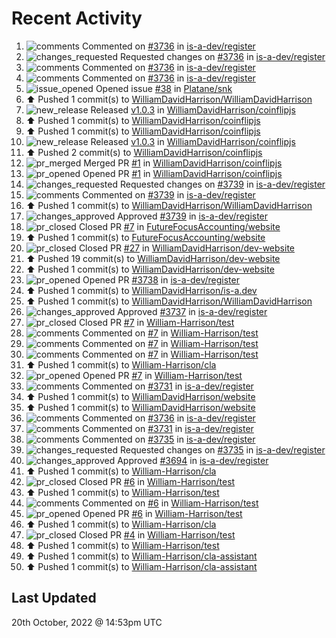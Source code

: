 # Recent Activity

<!--RECENT_ACTIVITY:start-->
1. ![comments](https://cdn.jsdelivr.net/gh/Readme-Workflows/Readme-Icons@main/icons/octicons/Comment.svg) Commented on [#3736](https://github.com/is-a-dev/register/pull/3736#discussion_r1000483007) in [is-a-dev/register](https://github.com/is-a-dev/register)
2. ![changes_requested](https://cdn.jsdelivr.net/gh/Readme-Workflows/Readme-Icons@main/icons/octicons/RequestedChanges.svg) Requested changes on [#3736](https://github.com/is-a-dev/register/pull/3736#pullrequestreview-1149035694) in [is-a-dev/register](https://github.com/is-a-dev/register)
3. ![comments](https://cdn.jsdelivr.net/gh/Readme-Workflows/Readme-Icons@main/icons/octicons/Comment.svg) Commented on [#3736](https://github.com/is-a-dev/register/pull/3736#discussion_r1000477915) in [is-a-dev/register](https://github.com/is-a-dev/register)
4. ![comments](https://cdn.jsdelivr.net/gh/Readme-Workflows/Readme-Icons@main/icons/octicons/Comment.svg) Commented on [#3736](https://github.com/is-a-dev/register/pull/3736#discussion_r1000459827) in [is-a-dev/register](https://github.com/is-a-dev/register)
5. ![issue_opened](https://cdn.jsdelivr.net/gh/Readme-Workflows/Readme-Icons@main/icons/octicons/IssueOpened.svg) Opened issue [#38](https://github.com/Platane/snk/issues/38) in [Platane/snk](https://github.com/Platane/snk)
6. ⬆️ Pushed 1 commit(s) to [WilliamDavidHarrison/WilliamDavidHarrison](https://github.com/WilliamDavidHarrison/WilliamDavidHarrison)
7. ![new_release](https://cdn.jsdelivr.net/gh/Readme-Workflows/Readme-Icons@main/icons/octicons/Release.svg) Released [v1.0.3](https://github.com/WilliamDavidHarrison/coinflipjs/releases/tag/release-1.0.3) in [WilliamDavidHarrison/coinflipjs](https://github.com/WilliamDavidHarrison/coinflipjs)
8. ⬆️ Pushed 1 commit(s) to [WilliamDavidHarrison/coinflipjs](https://github.com/WilliamDavidHarrison/coinflipjs)
9. ⬆️ Pushed 1 commit(s) to [WilliamDavidHarrison/coinflipjs](https://github.com/WilliamDavidHarrison/coinflipjs)
10. ![new_release](https://cdn.jsdelivr.net/gh/Readme-Workflows/Readme-Icons@main/icons/octicons/Release.svg) Released [v1.0.3](https://github.com/WilliamDavidHarrison/coinflipjs/releases/tag/release-1.0.3) in [WilliamDavidHarrison/coinflipjs](https://github.com/WilliamDavidHarrison/coinflipjs)
11. ⬆️ Pushed 2 commit(s) to [WilliamDavidHarrison/coinflipjs](https://github.com/WilliamDavidHarrison/coinflipjs)
12. ![pr_merged](https://cdn.jsdelivr.net/gh/Readme-Workflows/Readme-Icons@main/icons/octicons/PullRequestMerged.svg) Merged PR [#1](https://github.com/WilliamDavidHarrison/coinflipjs/pull/1) in [WilliamDavidHarrison/coinflipjs](https://github.com/WilliamDavidHarrison/coinflipjs)
13. ![pr_opened](https://cdn.jsdelivr.net/gh/Readme-Workflows/Readme-Icons@main/icons/octicons/PullRequestOpened.svg) Opened PR [#1](https://github.com/WilliamDavidHarrison/coinflipjs/pull/1) in [WilliamDavidHarrison/coinflipjs](https://github.com/WilliamDavidHarrison/coinflipjs)
14. ![changes_requested](https://cdn.jsdelivr.net/gh/Readme-Workflows/Readme-Icons@main/icons/octicons/RequestedChanges.svg) Requested changes on [#3739](https://github.com/is-a-dev/register/pull/3739#pullrequestreview-1148889459) in [is-a-dev/register](https://github.com/is-a-dev/register)
15. ![comments](https://cdn.jsdelivr.net/gh/Readme-Workflows/Readme-Icons@main/icons/octicons/Comment.svg) Commented on [#3739](https://github.com/is-a-dev/register/pull/3739#discussion_r1000381985) in [is-a-dev/register](https://github.com/is-a-dev/register)
16. ⬆️ Pushed 1 commit(s) to [WilliamDavidHarrison/WilliamDavidHarrison](https://github.com/WilliamDavidHarrison/WilliamDavidHarrison)
17. ![changes_approved](https://cdn.jsdelivr.net/gh/Readme-Workflows/Readme-Icons@main/icons/octicons/ApprovedChanges.svg) Approved [#3739](https://github.com/is-a-dev/register/pull/3739#pullrequestreview-1148647127) in [is-a-dev/register](https://github.com/is-a-dev/register)
18. ![pr_closed](https://cdn.jsdelivr.net/gh/Readme-Workflows/Readme-Icons@main/icons/octicons/PullRequestClosed.svg) Closed PR [#7](https://github.com/FutureFocusAccounting/website/pull/7) in [FutureFocusAccounting/website](https://github.com/FutureFocusAccounting/website)
19. ⬆️ Pushed 1 commit(s) to [FutureFocusAccounting/website](https://github.com/FutureFocusAccounting/website)
20. ![pr_closed](https://cdn.jsdelivr.net/gh/Readme-Workflows/Readme-Icons@main/icons/octicons/PullRequestClosed.svg) Closed PR [#27](https://github.com/WilliamDavidHarrison/dev-website/pull/27) in [WilliamDavidHarrison/dev-website](https://github.com/WilliamDavidHarrison/dev-website)
21. ⬆️ Pushed 19 commit(s) to [WilliamDavidHarrison/dev-website](https://github.com/WilliamDavidHarrison/dev-website)
22. ⬆️ Pushed 1 commit(s) to [WilliamDavidHarrison/dev-website](https://github.com/WilliamDavidHarrison/dev-website)
23. ![pr_opened](https://cdn.jsdelivr.net/gh/Readme-Workflows/Readme-Icons@main/icons/octicons/PullRequestOpened.svg) Opened PR [#3738](https://github.com/is-a-dev/register/pull/3738) in [is-a-dev/register](https://github.com/is-a-dev/register)
24. ⬆️ Pushed 1 commit(s) to [WilliamDavidHarrison/is-a.dev](https://github.com/WilliamDavidHarrison/is-a.dev)
25. ⬆️ Pushed 1 commit(s) to [WilliamDavidHarrison/WilliamDavidHarrison](https://github.com/WilliamDavidHarrison/WilliamDavidHarrison)
26. ![changes_approved](https://cdn.jsdelivr.net/gh/Readme-Workflows/Readme-Icons@main/icons/octicons/ApprovedChanges.svg) Approved [#3737](https://github.com/is-a-dev/register/pull/3737#pullrequestreview-1148509284) in [is-a-dev/register](https://github.com/is-a-dev/register)
27. ![pr_closed](https://cdn.jsdelivr.net/gh/Readme-Workflows/Readme-Icons@main/icons/octicons/PullRequestClosed.svg) Closed PR [#7](https://github.com/William-Harrison/test/pull/7) in [William-Harrison/test](https://github.com/William-Harrison/test)
28. ![comments](https://cdn.jsdelivr.net/gh/Readme-Workflows/Readme-Icons@main/icons/octicons/Comment.svg) Commented on [#7](https://github.com/William-Harrison/test/pull/7#issuecomment-1284843847) in [William-Harrison/test](https://github.com/William-Harrison/test)
29. ![comments](https://cdn.jsdelivr.net/gh/Readme-Workflows/Readme-Icons@main/icons/octicons/Comment.svg) Commented on [#7](https://github.com/William-Harrison/test/pull/7#issuecomment-1284843358) in [William-Harrison/test](https://github.com/William-Harrison/test)
30. ![comments](https://cdn.jsdelivr.net/gh/Readme-Workflows/Readme-Icons@main/icons/octicons/Comment.svg) Commented on [#7](https://github.com/William-Harrison/test/pull/7#issuecomment-1284842531) in [William-Harrison/test](https://github.com/William-Harrison/test)
31. ⬆️ Pushed 1 commit(s) to [William-Harrison/cla](https://github.com/William-Harrison/cla)
32. ![pr_opened](https://cdn.jsdelivr.net/gh/Readme-Workflows/Readme-Icons@main/icons/octicons/PullRequestOpened.svg) Opened PR [#7](https://github.com/William-Harrison/test/pull/7) in [William-Harrison/test](https://github.com/William-Harrison/test)
33. ![comments](https://cdn.jsdelivr.net/gh/Readme-Workflows/Readme-Icons@main/icons/octicons/Comment.svg) Commented on [#3731](https://github.com/is-a-dev/register/pull/3731#discussion_r1000091738) in [is-a-dev/register](https://github.com/is-a-dev/register)
34. ⬆️ Pushed 1 commit(s) to [WilliamDavidHarrison/website](https://github.com/WilliamDavidHarrison/website)
35. ⬆️ Pushed 1 commit(s) to [WilliamDavidHarrison/website](https://github.com/WilliamDavidHarrison/website)
36. ![comments](https://cdn.jsdelivr.net/gh/Readme-Workflows/Readme-Icons@main/icons/octicons/Comment.svg) Commented on [#3736](https://github.com/is-a-dev/register/pull/3736#discussion_r1000032159) in [is-a-dev/register](https://github.com/is-a-dev/register)
37. ![comments](https://cdn.jsdelivr.net/gh/Readme-Workflows/Readme-Icons@main/icons/octicons/Comment.svg) Commented on [#3731](https://github.com/is-a-dev/register/pull/3731#discussion_r1000031917) in [is-a-dev/register](https://github.com/is-a-dev/register)
38. ![comments](https://cdn.jsdelivr.net/gh/Readme-Workflows/Readme-Icons@main/icons/octicons/Comment.svg) Commented on [#3735](https://github.com/is-a-dev/register/pull/3735#discussion_r1000031666) in [is-a-dev/register](https://github.com/is-a-dev/register)
39. ![changes_requested](https://cdn.jsdelivr.net/gh/Readme-Workflows/Readme-Icons@main/icons/octicons/RequestedChanges.svg) Requested changes on [#3735](https://github.com/is-a-dev/register/pull/3735#pullrequestreview-1148403693) in [is-a-dev/register](https://github.com/is-a-dev/register)
40. ![changes_approved](https://cdn.jsdelivr.net/gh/Readme-Workflows/Readme-Icons@main/icons/octicons/ApprovedChanges.svg) Approved [#3694](https://github.com/is-a-dev/register/pull/3694#pullrequestreview-1148403351) in [is-a-dev/register](https://github.com/is-a-dev/register)
41. ⬆️ Pushed 1 commit(s) to [William-Harrison/cla](https://github.com/William-Harrison/cla)
42. ![pr_closed](https://cdn.jsdelivr.net/gh/Readme-Workflows/Readme-Icons@main/icons/octicons/PullRequestClosed.svg) Closed PR [#6](https://github.com/William-Harrison/test/pull/6) in [William-Harrison/test](https://github.com/William-Harrison/test)
43. ⬆️ Pushed 1 commit(s) to [William-Harrison/test](https://github.com/William-Harrison/test)
44. ![comments](https://cdn.jsdelivr.net/gh/Readme-Workflows/Readme-Icons@main/icons/octicons/Comment.svg) Commented on [#6](https://github.com/William-Harrison/test/pull/6#issuecomment-1283816691) in [William-Harrison/test](https://github.com/William-Harrison/test)
45. ![pr_opened](https://cdn.jsdelivr.net/gh/Readme-Workflows/Readme-Icons@main/icons/octicons/PullRequestOpened.svg) Opened PR [#6](https://github.com/William-Harrison/test/pull/6) in [William-Harrison/test](https://github.com/William-Harrison/test)
46. ⬆️ Pushed 1 commit(s) to [William-Harrison/cla](https://github.com/William-Harrison/cla)
47. ![pr_closed](https://cdn.jsdelivr.net/gh/Readme-Workflows/Readme-Icons@main/icons/octicons/PullRequestClosed.svg) Closed PR [#4](https://github.com/William-Harrison/test/pull/4) in [William-Harrison/test](https://github.com/William-Harrison/test)
48. ⬆️ Pushed 1 commit(s) to [William-Harrison/test](https://github.com/William-Harrison/test)
49. ⬆️ Pushed 1 commit(s) to [William-Harrison/cla-assistant](https://github.com/William-Harrison/cla-assistant)
50. ⬆️ Pushed 1 commit(s) to [William-Harrison/cla-assistant](https://github.com/William-Harrison/cla-assistant)
<!--RECENT_ACTIVITY:end-->

## Last Updated
<!--RECENT_ACTIVITY:last_update-->
20th October, 2022 @ 14:53pm UTC
<!--RECENT_ACTIVITY:last_update_end-->
